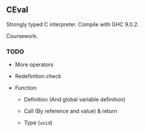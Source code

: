 ## CEval

Strongly typed C interpreter. Compile with GHC 9.0.2.

Coursework.

### TODO

- More operators

- Redefinition check

- Function
    
    - Definition (And global variable definition)

    - Call (By reference and value) & return

    - Type (`void`)

